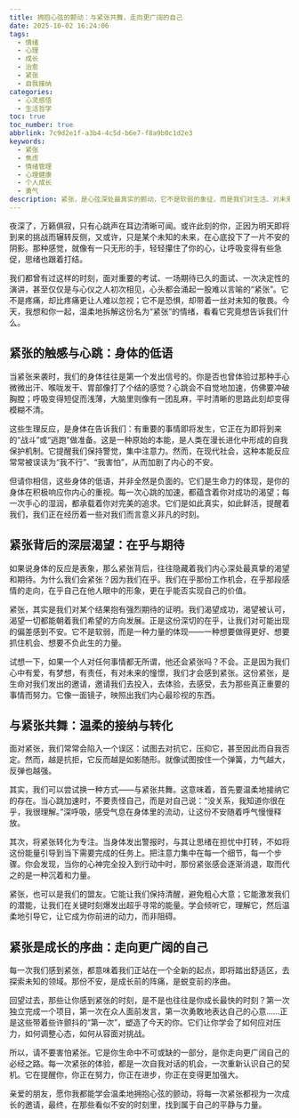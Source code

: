 ```yaml
---
title: 拥抱心弦的颤动：与紧张共舞，走向更广阔的自己
date: 2025-10-02 16:24:06
tags:
  - 情绪
  - 心理
  - 成长
  - 治愈
  - 紧张
  - 自我接纳
categories:
  - 心灵感悟
  - 生活哲学
toc: true
toc_number: true
abbrlink: 7c9d2e1f-a3b4-4c5d-b6e7-f8a9b0c1d2e3
keywords:
  - 紧张
  - 焦虑
  - 情绪管理
  - 心理健康
  - 个人成长
  - 勇气
description: 紧张，是心弦深处最真实的颤动，它不是软弱的象征，而是我们对生活、对未来、对自我深深在乎的证明。这篇文章将带你温柔地剖析紧张的本质，理解它背后的深层渴望，学会与这份不安共处，最终将其转化为成长的力量，走向一个更加从容、广阔的自己。
---
```


夜深了，万籁俱寂，只有心跳声在耳边清晰可闻。或许此刻的你，正因为明天即将到来的挑战而辗转反侧，又或许，只是某个未知的未来，在心底投下了一片不安的阴影。那种感觉，就像有一只无形的手，轻轻攥住了你的心，让呼吸变得有些急促，思绪也跟着打结。

我们都曾有过这样的时刻，面对重要的考试、一场期待已久的面试、一次决定性的演讲，甚至仅仅是与心仪之人初次相见，心头都会涌起一股难以言喻的“紧张”。它不是疼痛，却比疼痛更让人难以忽视；它不是恐惧，却带着一丝对未知的敬畏。今天，我想和你一起，温柔地拆解这份名为“紧张”的情绪，看看它究竟想告诉我们什么。

## 紧张的触感与心跳：身体的低语

当紧张来袭时，我们的身体往往是第一个发出信号的。你是否也曾体验过那种手心微微出汗、喉咙发干、胃部像打了个结的感觉？心跳会不自觉地加速，仿佛要冲破胸膛；呼吸变得短促而浅薄，大脑里则像有一团乱麻，平时清晰的思路此刻却变得模糊不清。

这些生理反应，是身体在告诉我们：有重要的事情即将发生，它正在为即将到来的“战斗”或“逃跑”做准备。这是一种原始的本能，是人类在漫长进化中形成的自我保护机制。它提醒我们保持警觉，集中注意力。然而，在现代社会，这种本能反应常常被误读为“我不行”、“我害怕”，从而加剧了内心的不安。

但请你相信，这些身体的低语，并非全然是负面的。它们是生命力的体现，是你的身体在积极响应你内心的重视。每一次心跳的加速，都蕴含着你对成功的渴望；每一次手心的湿润，都承载着你对完美的追求。它们是如此真实，如此鲜活，提醒着我们，我们正在经历着一些对我们而言意义非凡的时刻。

## 紧张背后的深层渴望：在乎与期待

如果说身体的反应是表象，那么紧张背后，往往隐藏着我们内心深处最真挚的渴望和期待。为什么我们会紧张？因为我们在乎。我们在乎那份工作机会，在乎那段感情的走向，在乎自己在他人眼中的形象，更在乎能否实现自己的价值。

紧张，其实是我们对某个结果抱有强烈期待的证明。我们渴望成功，渴望被认可，渴望一切都能朝着我们希望的方向发展。正是这份深切的在乎，让我们对可能出现的偏差感到不安。它不是软弱，而是一种力量的体现——一种想要做得更好、想要抓住机会、想要不负此生的力量。

试想一下，如果一个人对任何事情都无所谓，他还会紧张吗？不会。正是因为我们心中有爱，有梦想，有责任，有对未来的憧憬，我们才会感到紧张。这份紧张，是生命对我们发出的邀请，邀请我们去投入，去体验，去感受，去为那些真正重要的事情而努力。它像一面镜子，映照出我们内心最珍视的东西。

## 与紧张共舞：温柔的接纳与转化

面对紧张，我们常常会陷入一个误区：试图去对抗它，压抑它，甚至因此而自我否定。然而，越是抗拒，它反而越是如影随形。就像试图按住一个弹簧，力气越大，反弹也越强。

其实，我们可以尝试换一种方式——与紧张共舞。这意味着，首先要温柔地接纳它的存在。当心跳加速时，不要责怪自己，而是对自己说：“没关系，我知道你很在乎，我很理解。”深呼吸，感受气息在身体里的流动，让这份不安随着呼气慢慢释放。

其次，将紧张转化为专注。当身体发出警报时，与其让思绪在担忧中打转，不如将这份能量引导到当下需要完成的任务上。把注意力集中在每一个细节，每一个步骤。你会发现，当你的心神完全投入到行动中时，那份紧张感会逐渐消退，取而代之的是一种沉着和力量。

紧张，也可以是我们的盟友。它能让我们保持清醒，避免粗心大意；它能激发我们的潜能，让我们在关键时刻爆发出超乎寻常的能量。学会倾听它，理解它，然后温柔地引导它，让它成为你前进的动力，而非阻碍。

## 紧张是成长的序曲：走向更广阔的自己

每一次我们感到紧张，都意味着我们正站在一个全新的起点，即将踏出舒适区，去探索未知的领域。那份不安，是成长前的阵痛，是蜕变前的序曲。

回望过去，那些让你感到紧张的时刻，是不是也往往是你成长最快的时刻？第一次独立完成一个项目，第一次在众人面前发言，第一次勇敢地表达自己的心意……正是这些带着些许颤抖的“第一次”，塑造了今天的你。它们让你学会了如何应对压力，如何调整心态，如何从容面对挑战。

所以，请不要害怕紧张。它是你生命中不可或缺的一部分，是你走向更广阔自己的必经之路。每一次紧张的体验，都是一次自我对话的机会，一次重新认识自己的契机。它在提醒你，你正在努力，你正在进步，你正在变得更加强大。

亲爱的朋友，愿你我都能学会温柔地拥抱心弦的颤动，将每一次紧张都视为一次成长的邀请，最终，在那些看似不安的时刻里，找到属于自己的平静与力量。
